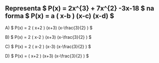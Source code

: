 ## Representa $ P(x) = 2x^{3} + 7x^{2} -3x-18 $ na forma $ P(x) = a ( x-b ) (x-c) (x-d) $ 

A) $ P(x) = 2 ( x+2 ) (x+3) (x-\frac{3}{2} ) $

B) $ P(x) = 2 ( x-2 ) (x+3) (x-\frac{3}{2} ) $

C) $ P(x) = 2 ( x-2 ) (x-3) (x-\frac{3}{2} ) $

D) $ P(x) = ( x+2 ) (x+3) (x-\frac{3}{2} ) $
